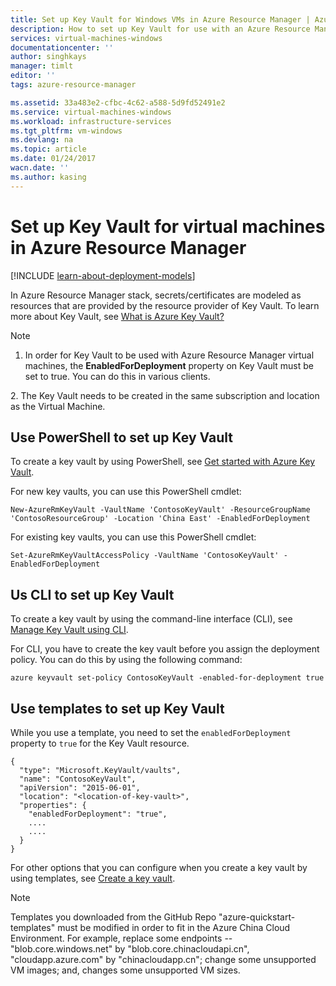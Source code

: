 ```yaml
---
title: Set up Key Vault for Windows VMs in Azure Resource Manager | Azure
description: How to set up Key Vault for use with an Azure Resource Manager virtual machine.
services: virtual-machines-windows
documentationcenter: ''
author: singhkays
manager: timlt
editor: ''
tags: azure-resource-manager

ms.assetid: 33a483e2-cfbc-4c62-a588-5d9fd52491e2
ms.service: virtual-machines-windows
ms.workload: infrastructure-services
ms.tgt_pltfrm: vm-windows
ms.devlang: na
ms.topic: article
ms.date: 01/24/2017
wacn.date: ''
ms.author: kasing
---
```


# Set up Key Vault for virtual machines in Azure Resource Manager

[!INCLUDE [learn-about-deployment-models](../../includes/learn-about-deployment-models-rm-include.md)]

In Azure Resource Manager stack, secrets/certificates are modeled as resources that are provided by the resource provider of Key Vault. To learn more about Key Vault, see [What is Azure Key Vault?](../key-vault/key-vault-whatis.md)

> [!NOTE]
> 1. In order for Key Vault to be used with Azure Resource Manager virtual machines, the **EnabledForDeployment** property on Key Vault must be set to true. You can do this in various clients.
><p> 2. The Key Vault needs to be created in the same subscription and location as the Virtual Machine.
> 
> 

## Use PowerShell to set up Key Vault
To create a key vault by using PowerShell, see [Get started with Azure Key Vault](../key-vault/key-vault-get-started.md#vault).

For new key vaults, you can use this PowerShell cmdlet:

    New-AzureRmKeyVault -VaultName 'ContosoKeyVault' -ResourceGroupName 'ContosoResourceGroup' -Location 'China East' -EnabledForDeployment

For existing key vaults, you can use this PowerShell cmdlet:

    Set-AzureRmKeyVaultAccessPolicy -VaultName 'ContosoKeyVault' -EnabledForDeployment

## Us CLI to set up Key Vault
To create a key vault by using the command-line interface (CLI), see [Manage Key Vault using CLI](../key-vault/key-vault-manage-with-cli.md#create-a-key-vault).

For CLI, you have to create the key vault before you assign the deployment policy. You can do this by using the following command:

    azure keyvault set-policy ContosoKeyVault -enabled-for-deployment true

## Use templates to set up Key Vault
While you use a template, you need to set the `enabledForDeployment` property to `true` for the Key Vault resource.

    {
      "type": "Microsoft.KeyVault/vaults",
      "name": "ContosoKeyVault",
      "apiVersion": "2015-06-01",
      "location": "<location-of-key-vault>",
      "properties": {
        "enabledForDeployment": "true",
        ....
        ....
      }
    }

For other options that you can configure when you create a key vault by using templates, see [Create a key vault](https://github.com/Azure/azure-quickstart-templates/tree/master/101-key-vault-create/).

>[!NOTE]
> Templates you downloaded from the GitHub Repo "azure-quickstart-templates" must be modified in order to fit in the Azure China Cloud Environment. For example, replace some endpoints -- "blob.core.windows.net" by "blob.core.chinacloudapi.cn", "cloudapp.azure.com" by "chinacloudapp.cn"; change some unsupported VM images; and, changes some unsupported VM sizes.